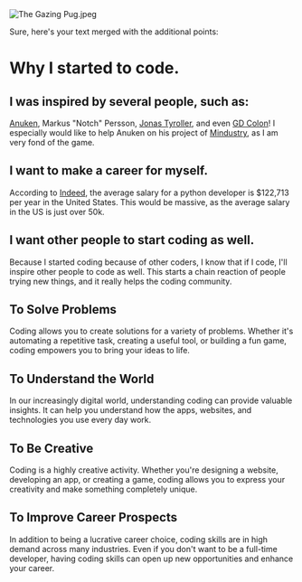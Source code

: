 <img src="https://github.com/CallMeSirEntertainmentYT/CallMeSirEntertainmentYT/blob/main/The%20Gazing%20Pug.jpeg?raw=true" alt="The Gazing Pug.jpeg"/>

Sure, here's your text merged with the additional points:

# Why I started to code.

## I was inspired by several people, such as:
[Anuken](https://www.github.com/Anuken), Markus "Notch" Persson, [Jonas Tyroller](https://www.youtube.com/@jonastyroller), and even [GD Colon](https://www.gdcolon.com)! I especially would like to help Anuken on his project of [Mindustry](https://www.github.com/Anuken/Mindustry), as I am very fond of the game.

## I want to make a career for myself.
According to [Indeed](https://www.indeed.com/career/python-developer/salaries), the average salary for a python developer is $122,713 per year in the United States. This would be massive, as the average salary in the US is just over 50k.

## I want other people to start coding as well.
Because I started coding because of other coders, I know that if I code, I'll inspire other people to code as well. This starts a chain reaction of people trying new things, and it really helps the coding community.

## To Solve Problems
Coding allows you to create solutions for a variety of problems. Whether it's automating a repetitive task, creating a useful tool, or building a fun game, coding empowers you to bring your ideas to life.

## To Understand the World
In our increasingly digital world, understanding coding can provide valuable insights. It can help you understand how the apps, websites, and technologies you use every day work.

## To Be Creative
Coding is a highly creative activity. Whether you're designing a website, developing an app, or creating a game, coding allows you to express your creativity and make something completely unique.

## To Improve Career Prospects
In addition to being a lucrative career choice, coding skills are in high demand across many industries. Even if you don't want to be a full-time developer, having coding skills can open up new opportunities and enhance your career.
